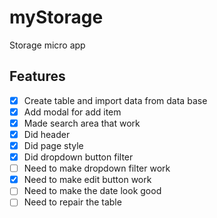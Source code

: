 # myStorage
Storage micro app

## Features

- [x] Create table and import data from data base
- [x] Add modal for add item
- [x] Made search area that work
- [x] Did header
- [x] Did page style
- [x] Did dropdown button filter
- [ ] Need to make dropdown filter work
- [x] Need to make edit button work
- [ ] Need to make the date look good
- [ ] Need to repair the table
